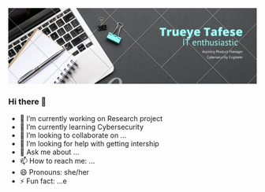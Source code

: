 <img src="https://github.com/Tiruye-z/Tiruye-z/blob/main/WhatsApp%20Image%202023-11-09%20at%203.44.29%20PM%20(1).jpeg">

### Hi there 👋

- 🔭 I’m currently working on Research project
- 🌱 I’m currently learning Cybersecurity 
- 👯 I’m looking to collaborate on ...
- 🤔 I’m looking for help with getting intership 
- 💬 Ask me about ...
- 📫 How to reach me: ...
- 😄 Pronouns: she/her
- ⚡ Fun fact: ...e

<!--
**Tiruye-z/Tiruye-z** is a ✨ _special_ ✨ repository because its `README.md` (this file) appears on your GitHub profile.

Here are some ideas to get you started:

- 🔭 I’m currently working on ...
- 🌱 I’m currently learning ...
- 👯 I’m looking to collaborate on ...
- 🤔 I’m looking for help with ...
- 💬 Ask me about ...
- 📫 How to reach me: ...
- 😄 Pronouns: ...
- ⚡ Fun fact: ...
-->
